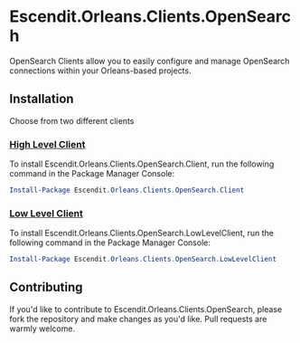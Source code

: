 # Escendit.Orleans.Clients.OpenSearch

OpenSearch Clients allow you to easily configure and manage OpenSearch connections within
your Orleans-based projects.

## Installation

Choose from two different clients

### [High Level Client](src/Client)

To install Escendit.Orleans.Clients.OpenSearch.Client, run the following command in the Package Manager Console:

```powershell
Install-Package Escendit.Orleans.Clients.OpenSearch.Client
```

### [Low Level Client](src/LowLevelClient)

To install Escendit.Orleans.Clients.OpenSearch.LowLevelClient, run the following command in the Package Manager Console:

```powershell
Install-Package Escendit.Orleans.Clients.OpenSearch.LowLevelClient
```

## Contributing

If you'd like to contribute to Escendit.Orleans.Clients.OpenSearch,
please fork the repository and make changes as you'd like.
Pull requests are warmly welcome.
